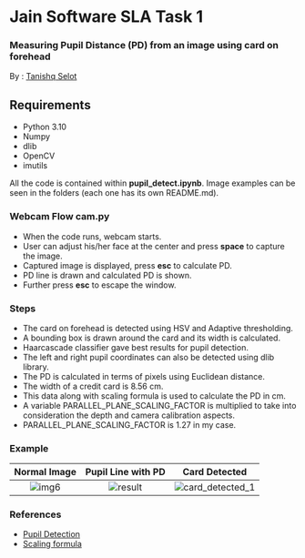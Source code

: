 # Jain Software SLA Task 1 

### Measuring Pupil Distance (PD) from an image using card on forehead

By : [Tanishq Selot](https://github.com/tanishq150802)

## Requirements
* Python 3.10
* Numpy
* dlib
* OpenCV
* imutils

All the code is contained within **pupil_detect.ipynb**. Image examples can be seen in the folders (each one has its own README.md).

### Webcam Flow **cam.py**

* When the code runs, webcam starts.
* User can adjust his/her face at the center and press **space** to capture the image.
* Captured image is displayed, press **esc** to calculate PD.
* PD line is drawn and calculated PD is shown.
* Further press **esc** to escape the window.

### Steps

* The card on forehead is detected using HSV and Adaptive thresholding.
* A bounding box is drawn around the card and its width is calculated.
* Haarcascade classifier gave best results for pupil detection.
* The left and right pupil coordinates can also be detected using dlib library.
* The PD is calculated in terms of pixels using Euclidean distance.
* The width of a credit card is 8.56 cm.
* This data along with scaling formula is used to calculate the PD in cm.
* A variable PARALLEL_PLANE_SCALING_FACTOR is multiplied to take into consideration the depth and camera calibration aspects.
* PARALLEL_PLANE_SCALING_FACTOR is 1.27 in my case.

### Example

Normal Image             |  Pupil Line with PD |  Card Detected
:-------------------------:|:-------------------------: |:-------------------------:
![img6](https://user-images.githubusercontent.com/81608921/224797617-1426fcd8-0de7-49f4-a5e1-7467015395bb.jpeg) |  ![result](https://user-images.githubusercontent.com/81608921/226410613-453c3ccc-ed66-418b-9524-f941b06318ef.jpg) |  ![card_detected_1](https://user-images.githubusercontent.com/81608921/224798264-fbeaefe7-bdee-49fc-81b2-3986b98ae37d.jpg)

### References
* [Pupil Detection](https://github.com/weblineindia/AIML-Pupil-Detection)
* [Scaling formula](https://www.youtube.com/watch?v=ghU6T4h-C74)
